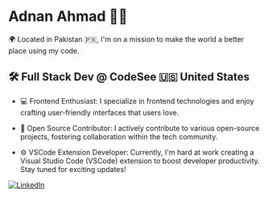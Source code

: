 # Adnan Ahmad 👨‍💻

🌍 Located in Pakistan 🇵🇰, I'm on a mission to make the world a better place using my code.

## 🛠️ Full Stack Dev @ CodeSee 🇺🇸 United States

- 💻 Frontend Enthusiast: I specialize in frontend technologies and enjoy crafting user-friendly interfaces that users love.

- 🌟 Open Source Contributor: I actively contribute to various open-source projects, fostering collaboration within the tech community.

- ⚙️ VSCode Extension Developer: Currently, I'm hard at work creating a Visual Studio Code (VSCode) extension to boost developer productivity. Stay tuned for exciting updates!

[![LinkedIn](https://img.shields.io/badge/LinkedIn-Connect-blue?style=flat&logo=linkedin)](https://www.linkedin.com/in/iadnanmalik)
